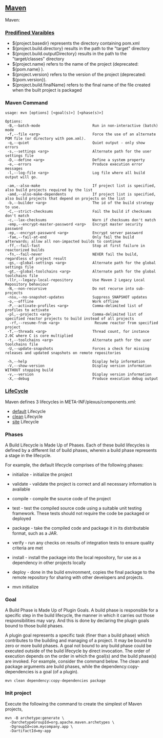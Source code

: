 ## [Maven](https://maven.apache.org/guides/introduction/introduction-to-the-lifecycle.html)

Maven:
### [Predifined Varaibles](https://github.com/cko/predefined_maven_properties/blob/master/README.md)

 - ${project.basedir} represents the directory containing pom.xml
 - ${project.build.directory} results in the path to the "target" directory 
 - ${project.build.outputDirectory} results in the path to the "target/classes" directory
 - ${project.name} refers to the name of the project (deprecated: ${pom.name} ).
 - ${project.version} refers to the version of the project (deprecated: ${pom.version}).
 - ${project.build.finalName} refers to the final name of the file created when the built project is packaged

### Maven Command
```
usage: mvn [options] [<goal(s)>] [<phase(s)>]

Options:
 -B,--batch-mode                        Run in non-interactive (batch) mode
 -f,--file <arg>                        Force the use of an alternate POM file (or directory with pom.xml).
 -q,--quiet                             Quiet output - only show errors
 -s,--settings <arg>                    Alternate path for the user settings file
 -D,--define <arg>                      Define a system property
 -e,--errors                            Produce execution error messages
 -l,--log-file <arg>                    Log file where all build output will go.
 
 -am,--also-make                        If project list is specified, also build projects required by the list
 -amd,--also-make-dependents            If project list is specified, also build projects that depend on projects on the list
 -b,--builder <arg>                     The id of the build strategy to use.
 -C,--strict-checksums                  Fail the build if checksums don't match
 -c,--lax-checksums                     Warn if checksums don't match
 -emp,--encrypt-master-password <arg>   Encrypt master security password
 -ep,--encrypt-password <arg>           Encrypt server password
 -fae,--fail-at-end                     Only fail the build afterwards; allow all non-impacted builds to continue
 -ff,--fail-fast                        Stop at first failure in reactorized builds
 -fn,--fail-never                       NEVER fail the build, regardless of project result
 -gs,--global-settings <arg>            Alternate path for the global settings file
 -gt,--global-toolchains <arg>          Alternate path for the global toolchains file 
 -llr,--legacy-local-repository         Use Maven 2 Legacy Local Repository behaviour
 -N,--non-recursive                     Do not recurse into sub-projects
 -nsu,--no-snapshot-updates             Suppress SNAPSHOT updates
 -o,--offline                           Work offline
 -P,--activate-profiles <arg>           Comma-delimited list of profiles to activate
 -pl,--projects <arg>                   Comma-delimited list of specified reactor projects to build instead of all projects
  -rf,--resume-from <arg>                Resume reactor from specified project
 -T,--threads <arg>                     Thread count, for instance 2.0C where C is core multiplied
 -t,--toolchains <arg>                  Alternate path for the user toolchains file
 -U,--update-snapshots                  Forces a check for missing releases and updated snapshots on remote repositories
 
 -h,--help                              Display help information
 -V,--show-version                      Display version information WITHOUT stopping build
 -v,--version                           Display version information
 -X,--debug                             Produce execution debug output
```

### [LifeCycle](http://maven.apache.org/ref/3.5.0/maven-core/lifecycles.html)
Maven defines 3 lifecycles in META-INF/plexus/components.xml:
- [default](http://maven.apache.org/ref/3.5.0/maven-core/lifecycles.html#default_Lifecycle) Lifecycle
- [clean](http://maven.apache.org/ref/3.5.0/maven-core/lifecycles.html#clean_Lifecycle) Lifecycle
- [site](http://maven.apache.org/ref/3.5.0/maven-core/lifecycles.html#site_Lifecycle) Lifecycle


### Phases

A Build Lifecycle is Made Up of Phases. Each of these build lifecycles is defined by a different list of build phases, wherein a build phase represents a stage in the lifecycle.

For example, the default lifecycle comprises of the following phases:
- initialize - initialize the project
- validate - validate the project is correct and all necessary information is available
- compile - compile the source code of the project
- test - test the compiled source code using a suitable unit testing framework. These tests should not require the code be packaged or deployed
- package - take the compiled code and package it in its distributable format, such as a JAR.
- verify - run any checks on results of integration tests to ensure quality criteria are met
- install - install the package into the local repository, for use as a dependency in other projects locally
- deploy - done in the build environment, copies the final package to the remote repository for sharing with other developers and projects.

- mvn initialize

### Goal
A Build Phase is Made Up of Plugin Goals. A build phase is responsible for a specific step in the build lifecycle, the manner in which it carries out those responsibilities may vary. And this is done by declaring the plugin goals bound to those build phases.

A plugin goal represents a specific task (finer than a build phase) which contributes to the building and managing of a project. It may be bound to zero or more build phases. A goal not bound to any build phase could be executed outside of the build lifecycle by direct invocation. The order of execution depends on the order in which the goal(s) and the build phase(s) are invoked. For example, consider the command below. The clean and package arguments are build phases, while the dependency:copy-dependencies is a goal (of a plugin).
```
mvn clean dependency:copy-dependencies package
```

### Init project
 Execute the following the command to create the simplest of Maven projects, 
```
mvn -B archetype:generate \
  -DarchetypeGroupId=org.apache.maven.archetypes \
  -DgroupId=com.mycompany.app \
  -DartifactId=my-app
```
